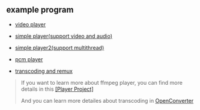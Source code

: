 ## example program

- [video player](./video_player.c)

- [simple player(support video and audio)](./simple_player.c)

- [simple player2(support multithread)](./simple_player2.c)

- [pcm player](./pcm_player.c)

- [transcoding and remux](./transcode_remux.c)

> If you want to learn more about ffmpeg player, you can find more details in this [[Player Project]](https://github.com/JackLau1222/Simple-AV-Synchronization-Player)
>
> And you can learn more detailes about transcoding in [OpenConverter](https://github.com/JackLau1222/OpenConverter)
